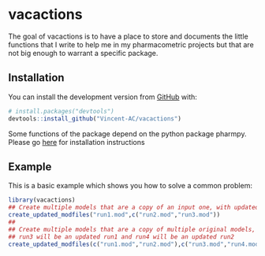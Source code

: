
<!-- README.md is generated from README.Rmd. Please edit that file -->

# vacactions

<!-- badges: start -->

<!-- badges: end -->

The goal of vacactions is to have a place to store and documents the
little functions that I write to help me in my pharmacometric projects
but that are not big enough to warrant a specific package.

## Installation

You can install the development version from
[GitHub](https://github.com/) with:

``` r
# install.packages("devtools")
devtools::install_github("Vincent-AC/vacactions")
```

Some functions of the package depend on the python package pharmpy.
Please go [here](https://github.com/pharmpy/pharmpy) for installation
instructions

## Example

This is a basic example which shows you how to solve a common problem:

``` r
library(vacactions)
## Create multiple models that are a copy of an input one, with updated inits.
create_updated_modfiles("run1.mod",c("run2.mod","run3.mod"))
## 
## Create multiple models that are a copy of multiple original models, with updated inits.
## run3 will be an updated run1 and run4 will be an updated run2
create_updated_modfiles(c("run1.mod","run2.mod"),c("run3.mod","run4.mod"))
```
